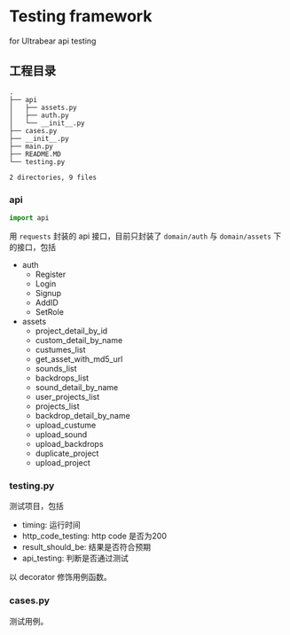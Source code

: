 # Testing framework
for Ultrabear api testing

## 工程目录
```
.
├── api
│   ├── assets.py
│   ├── auth.py
│   └── __init__.py
├── cases.py
├── __init__.py
├── main.py
├── README.MD
└── testing.py

2 directories, 9 files

```

### api

```python
import api
```

用 `requests` 封装的 api 接口，目前只封装了 `domain/auth` 与 `domain/assets` 下的接口，包括
- auth
    - Register
    - Login
    - Signup
    - AddID
    - SetRole
- assets
    - project_detail_by_id
    - custom_detail_by_name
    - custumes_list
    - get_asset_with_md5_url
    - sounds_list
    - backdrops_list
    - sound_detail_by_name
    - user_projects_list
    - projects_list
    - backdrop_detail_by_name
    - upload_custume
    - upload_sound
    - upload_backdrops
    - duplicate_project
    - upload_project

### testing.py

测试项目，包括
- timing: 运行时间
- http_code_testing: http code 是否为200
- result_should_be: 结果是否符合预期
- api_testing: 判断是否通过测试

以 decorator 修饰用例函数。

### cases.py

测试用例。

